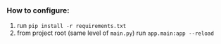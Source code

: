 ### How to configure:
1. run `pip install -r requirements.txt`
2. from project root (same level of `main.py`) run `app.main:app --reload`

